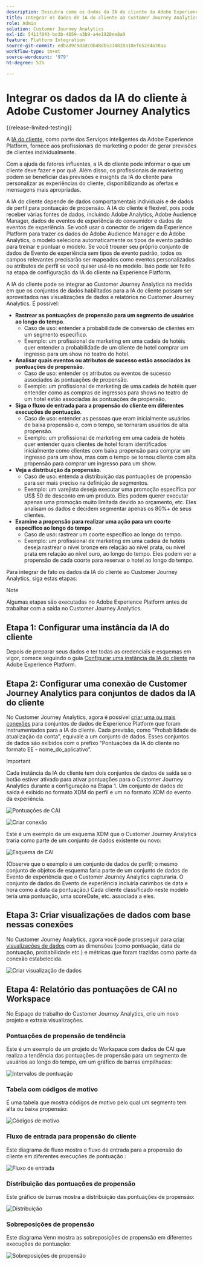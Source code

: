 ```yaml
---
description: Descubra como os dados da IA do cliente da Adobe Experience Platform se integram ao Espaço de trabalho no Customer Journey Analytics.
title: Integrar os dados de IA do cliente ao Customer Journey Analytics
role: Admin
solution: Customer Journey Analytics
exl-id: 5411f843-be3b-4059-a3b9-a4e1928ee8a9
feature: Platform Integration
source-git-commit: edbad9c9d3dc0b48db5334828a18ef652d4a38aa
workflow-type: tm+mt
source-wordcount: '979'
ht-degree: 51%

---
```


# Integrar os dados da IA do cliente à Adobe Customer Journey Analytics

{{release-limited-testing}}

A [IA do cliente](https://experienceleague.adobe.com/docs/experience-platform/intelligent-services/customer-ai/overview.html?lang=pt-BR), como parte dos Serviços inteligentes da Adobe Experience Platform, fornece aos profissionais de marketing o poder de gerar previsões de clientes individualmente.

Com a ajuda de fatores influentes, a IA do cliente pode informar o que um cliente deve fazer e por quê. Além disso, os profissionais de marketing podem se beneficiar das previsões e insights da IA do cliente para personalizar as experiências do cliente, disponibilizando as ofertas e mensagens mais apropriadas.

A IA do cliente depende de dados comportamentais individuais e de dados de perfil para pontuação de propensão. A IA do cliente é flexível, pois pode receber várias fontes de dados, incluindo Adobe Analytics, Adobe Audience Manager, dados de eventos de experiência do consumidor e dados de eventos de experiência. Se você usar o conector de origem da Experience Platform para trazer os dados do Adobe Audience Manager e do Adobe Analytics, o modelo seleciona automaticamente os tipos de evento padrão para treinar e pontuar o modelo. Se você trouxer seu próprio conjunto de dados de Evento de experiência sem tipos de evento padrão, todos os campos relevantes precisarão ser mapeados como eventos personalizados ou atributos de perfil se você quiser usá-lo no modelo. Isso pode ser feito na etapa de configuração da IA do cliente na Experience Platform.

A IA do cliente pode se integrar ao Customer Journey Analytics na medida em que os conjuntos de dados habilitados para a IA do cliente possam ser aproveitados nas visualizações de dados e relatórios no Customer Journey Analytics. É possível:

* **Rastrear as pontuações de propensão para um segmento de usuários ao longo do tempo**.
   * Caso de uso: entender a probabilidade de conversão de clientes em um segmento específico.
   * Exemplo: um profissional de marketing em uma cadeia de hotéis quer entender a probabilidade de um cliente de hotel comprar um ingresso para um show no teatro do hotel.
* **Analisar quais eventos ou atributos de sucesso estão associados às pontuações de propensão**.
   * Caso de uso: entender os atributos ou eventos de sucesso associados às pontuações de propensão.
   * Exemplo: um profissional de marketing de uma cadeia de hotéis quer entender como as compras de ingressos para shows no teatro de um hotel estão associadas às pontuações de propensão.
* **Siga o fluxo de entrada para a propensão do cliente em diferentes execuções de pontuação**.
   * Caso de uso: entender as pessoas que eram inicialmente usuários de baixa propensão e, com o tempo, se tornaram usuários de alta propensão.
   * Exemplo: um profissional de marketing em uma cadeia de hotéis quer entender quais clientes de hotel foram identificados inicialmente como clientes com baixa propensão para comprar um ingresso para um show, mas com o tempo se tornou cliente com alta propensão para comprar um ingresso para um show.
* **Veja a distribuição da propensão**.
   * Caso de uso: entenda a distribuição das pontuações de propensão para ser mais preciso na definição de segmentos.
   * Exemplo: um varejista deseja executar uma promoção específica por US$ 50 de desconto em um produto. Eles podem querer executar apenas uma promoção muito limitada devido ao orçamento, etc. Eles analisam os dados e decidem segmentar apenas os 80%+ de seus clientes.
* **Examine a propensão para realizar uma ação para um coorte específico ao longo do tempo**.
   * Caso de uso: rastrear um coorte específico ao longo do tempo.
   * Exemplo: um profissional de marketing em uma cadeia de hotéis deseja rastrear o nível bronze em relação ao nível prata, ou nível prata em relação ao nível ouro, ao longo do tempo. Eles podem ver a propensão de cada coorte para reservar o hotel ao longo do tempo.

Para integrar de fato os dados da IA do cliente ao Customer Journey Analytics, siga estas etapas:

>[!NOTE]
>
>Algumas etapas são executadas no Adobe Experience Platform antes de trabalhar com a saída no Customer Journey Analytics.


## Etapa 1: Configurar uma instância da IA do cliente

Depois de preparar seus dados e ter todas as credenciais e esquemas em vigor, comece seguindo o guia [Configurar uma instância da IA do cliente](https://experienceleague.adobe.com/docs/experience-platform/intelligent-services/customer-ai/user-guide/configure.html?lang=pt-BR) na Adobe Experience Platform.

## Etapa 2: Configurar uma conexão de Customer Journey Analytics para conjuntos de dados da IA do cliente

No Customer Journey Analytics, agora é possível [criar uma ou mais conexões](/help/connections/create-connection.md) para conjuntos de dados de Experience Platform que foram instrumentados para a IA do cliente. Cada previsão, como “Probabilidade de atualização da conta”, equivale a um conjunto de dados. Esses conjuntos de dados são exibidos com o prefixo “Pontuações da IA do cliente no formato EE - nome_do_aplicativo”.

>[!IMPORTANT]
>
>Cada instância da IA do cliente tem dois conjuntos de dados de saída se o botão estiver ativado para ativar pontuações para o Customer Journey Analytics durante a configuração na Etapa 1. Um conjunto de dados de saída é exibido no formato XDM do perfil e um no formato XDM do evento da experiência.

![Pontuações de CAI](assets/cai-scores.png)

![Criar conexão](assets/create-conn.png)

Este é um exemplo de um esquema XDM que o Customer Journey Analytics traria como parte de um conjunto de dados existente ou novo:

![Esquema de CAI](assets/cai-schema.png)

(Observe que o exemplo é um conjunto de dados de perfil; o mesmo conjunto de objetos de esquema faria parte de um conjunto de dados de Evento de experiência que o Customer Journey Analytics capturaria. O conjunto de dados do Evento de experiência incluiria carimbos de data e hora como a data da pontuação.) Cada cliente classificado neste modelo teria uma pontuação, uma scoreDate, etc. associada a eles.

## Etapa 3: Criar visualizações de dados com base nessas conexões

No Customer Journey Analytics, agora você pode prosseguir para [criar visualizações de dados](/help/data-views/create-dataview.md) com as dimensões (como pontuação, data de pontuação, probabilidade etc.) e métricas que foram trazidas como parte da conexão estabelecida.

![Criar visualização de dados](assets/create-dataview.png)

## Etapa 4: Relatório das pontuações de CAI no Workspace

No Espaço de trabalho do Customer Journey Analytics, crie um novo projeto e extraia visualizações.

### Pontuações de propensão de tendência

Este é um exemplo de um projeto do Workspace com dados de CAI que realiza a tendência das pontuações de propensão para um segmento de usuários ao longo do tempo, em &#x200B;um gráfico de barras empilhadas:

![Intervalos de pontuação](assets/workspace-scores.png)

### Tabela com códigos de motivo

É uma tabela que mostra códigos de motivo pelo qual um segmento tem alta ou baixa propensão:

![Códigos de motivo](assets/reason-codes.png)

### Fluxo de entrada para propensão do cliente

Este diagrama de fluxo mostra o fluxo de entrada para a propensão do cliente em diferentes execuções de pontuação &#x200B;:

![Fluxo de entrada](assets/flow.png)

### Distribuição das pontuações de propensão

Este gráfico de barras mostra a distribuição das pontuações de propensão:

![Distribuição](assets/distribution.png)

### Sobreposições de propensão

Este diagrama Venn mostra as sobreposições de propensão em diferentes execuções de pontuação:

![Sobreposições de propensão](assets/venn.png)
